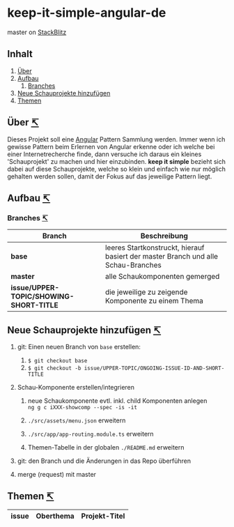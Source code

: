 # keep-it-simple-angular-de

master on [StackBlitz](https://stackblitz.com/github/dele1972/kis-angular-de/tree/master)

<a name="toc"></a>

## Inhalt

1. [Über](#about)
1. [Aufbau](#structure)
   1. [Branches](#branches)
1. [Neue Schauprojekte hinzufügen](#newproject)
1. [Themen](#topics)

<a name="about"></a>

## Über [↸](#toc)

Dieses Projekt soll eine [Angular](https://angular.io/) Pattern Sammlung werden. Immer wenn ich gewisse Pattern beim Erlernen von Angular erkenne oder ich welche bei einer Internetrecherche finde, dann versuche ich daraus ein kleines 'Schauprojekt' zu machen und hier einzubinden. **keep it simple** bezieht sich dabei auf diese Schauprojekte, welche so klein und einfach wie nur möglich gehalten werden sollen, damit der Fokus auf das jeweilige Pattern liegt.

<a name="structure"></a>

## Aufbau [↸](#toc)

<a name="branches"></a>

### Branches [↸](#toc)

Branch | Beschreibung
--- | ---
**base** | leeres Startkonstruckt, hierauf basiert der master Branch und alle Schau-Branches
**master** | alle Schaukomponenten gemerged
**issue/UPPER-TOPIC/SHOWING-SHORT-TITLE** | die jeweilige zu zeigende Komponente zu einem Thema

<a name="newproject"></a>

## Neue Schauprojekte hinzufügen [↸](#toc)

1. git: Einen neuen Branch von `base` erstellen:  
   1. `$ git checkout base`  
   1. `$ git checkout -b issue/UPPER-TOPIC/ONGOING-ISSUE-ID-AND-SHORT-TITLE`

1. Schau-Komponente erstellen/integrieren
   1. neue Schaukomponente evtl. inkl. child Komponenten anlegen  
   `ng g c iXXX-showcomp --spec -is -it`

   1. `./src/assets/menu.json` erweitern
   1. `./src/app/app-routing.module.ts` erweitern
   1. Themen-Tabelle in der globalen `./README.md` erweitern

1. git: den Branch und die Änderungen in das Repo überführen

1. merge (request) mit master

<a name="topics"></a>

## Themen [↸](#toc)

issue | Oberthema | Projekt-Titel  
--- | --- | ---

